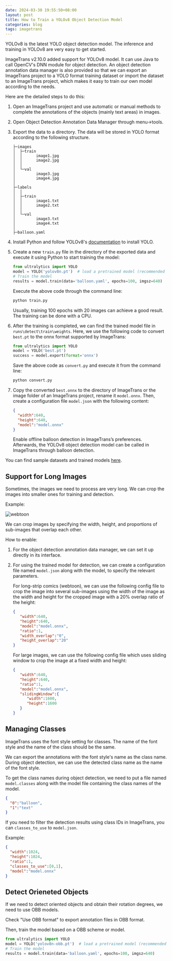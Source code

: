 ```yaml
---
date: 2024-03-30 19:55:50+08:00
layout: post
title: How to Train a YOLOv8 Object Detection Model
categories: blog
tags: imagetrans
---
```


YOLOv8 is the latest YOLO object detection model. The inference and training in YOLOv8 are very easy to get started.

ImageTrans v2.10.0 added support for YOLOv8 model. It can use Java to call OpenCV's DNN module for object detection. An object detection annotation data manager is also provided so that we can export an ImageTrans project to a YOLO format training dataset or import the dataset to an ImageTrans project, which makes it easy to train our own model according to the needs.

Here are the detailed steps to do this:

1. Open an ImageTrans project and use automatic or manual methods to complete the annotations of the objects (mainly text areas) in images.
2. Open Object Detection Annotation Data Manager through menu->tools.
3. Export the data to a directory. The data will be stored in YOLO format according to the following structure.

   ```
   ├─images
   │  ├─train
   │  │      image1.jpg
   │  │      image2.jpg
   │  │
   │  └─val
   │         image3.jpg
   │         image4.jpg
   │
   ├─labels
   │  │
   │  ├─train
   │  │      image1.txt
   │  │      image2.txt
   │  │
   │  └─val
   │         image3.txt
   │         image4.txt
   │
   ├─balloon.yaml
   ```

4. Install Python and follow YOLOv8's [documentation](https://docs.ultralytics.com/) to install YOLO.
5. Create a new `train.py` file in the directory of the exported data and execute it using Python to start training the model:

   ```py
   from ultralytics import YOLO
   model = YOLO('yolov8n.pt')  # load a pretrained model (recommended for training)
   # Train the model
   results = model.train(data='balloon.yaml', epochs=100, imgsz=640)
   ```

   Execute the above code through the command line:

   ```bash
   python train.py
   ```

   Usually, training 100 epochs with 20 images can achieve a good result. The training can be done with a CPU.

6. After the training is completed, we can find the trained model file in `runs\detect\train\weights`. Here, we use the following code to convert `best.pt` to the onnx format supported by ImageTrans:

   ```py
   from ultralytics import YOLO
   model = YOLO('best.pt')
   success = model.export(format='onnx')
   ```

   Save the above code as `convert.py` and execute it from the command line:

   ```bash
   python convert.py
   ```

7. Copy the converted `best.onnx` to the directory of ImageTrans or the image folder of an ImageTrans project, rename it `model.onnx`. Then, create a configuration file `model.json` with the following content:

   ```json
   {
     "width":640,
     "height":640,
     "model":"model.onnx"
   }
   ```

   Enable offline balloon detection in ImageTrans’s preferences. Afterwards, the YOLOv8 object detection model can be called in ImageTrans through balloon detection.

You can find sample datasets and trained models [here](https://github.com/xulihang/balloon-dataset/).

## Support for Long Images

Sometimes, the images we need to process are very long. We can crop the images into smaller ones for training and detection.

Example:

![webtoon](/gallery/projects/webtoon/out/SQ.webp)

We can crop images by specifying the width, height, and proportions of sub-images that overlap each other.

How to enable:

1. For the object detection annotation data manager, we can set it up directly in its interface.
2. For using the trained model for detection, we can create a configuration file named `model.json` along with the model, to specify the relevant parameters.


   For long-strip comics (webtoon), we can use the following config file to crop the image into several sub-images using the width of the image as the width and height for the cropped image with a 20% overlap ratio of the height:

   ```json
   {
      "width":640,
      "height":640,
      "model":"model.onnx",
      "ratio":1,
      "width_overlap":"0",
      "height_overlap":"20"
   }
   ```

   For large images, we can use the following config file which uses sliding window to crop the image at a fixed width and height:

   ```json
   {
      "width":640,
      "height":640,
      "ratio":1,
      "model":"model.onnx",
      "slidingWindow":{
         "width":1600,
         "height":1600
      }
   }
   ```

## Managing Classes

ImageTrans uses the font style setting for classes. The name of the font style and the name of the class should be the same.

We can export the annotations with the font style's name as the class name. During object detection, we can use the detected class name as the name of the font style.

To get the class names during object detection, we need to put a file named `model.classes` along with the model file containing the class names of the model.

```json
{
  "0":"balloon",
  "1":"text"
}
```

If you need to filter the detection results using class IDs in ImageTrans, you can `classes_to_use` to `model.json`.

Example:

```json
{
  "width":1024,
  "height":1024,
  "ratio":1,
  "classes_to_use":[0,1],
  "model":"model.onnx"
}
```

## Detect Orieneted Objects

If we need to detect oriented objects and obtain their rotation degrees, we need to use OBB models.

Check "Use OBB format" to export annotation files in OBB format.

Then, train the model based on a OBB scheme or model.

```py
from ultralytics import YOLO
model = YOLO('yolov8n-obb.pt')  # load a pretrained model (recommended for training)
# Train the model
results = model.train(data='balloon.yaml', epochs=100, imgsz=640)
```

